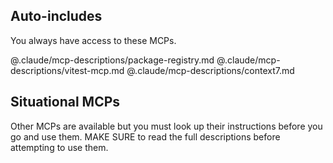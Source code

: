 ## Auto-includes

You always have access to these MCPs.

@.claude/mcp-descriptions/package-registry.md
@.claude/mcp-descriptions/vitest-mcp.md
@.claude/mcp-descriptions/context7.md

## Situational MCPs

Other MCPs are available but you must look up their instructions before you go and use them. MAKE SURE to read the full descriptions before attempting to use them.
